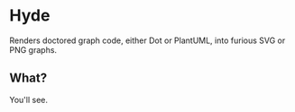 # Hyde

Renders doctored graph code, either Dot or PlantUML, into furious SVG or PNG graphs.

## What?

You'll see.
